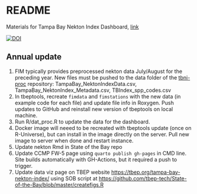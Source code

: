# README

Materials for Tampa Bay Nekton Index Dashboard, [link](http://shiny.tbep.org/nekton-dash/)

[![DOI](https://zenodo.org/badge/276705811.svg)](https://zenodo.org/badge/latestdoi/276705811)

## Annual update

1. FIM typically provides preprocessed nekton data July/August for the preceding year. New files must be pushed to the data folder of the [tbni-proc](https://raw.githubusercontent.com/tbep-tech/tbni-proc/master/data/TampaBay_NektonIndexData.csv) repository: TampaBay_NektonIndexData.csv, TampaBay_NektonIndex_Metadata.csv, TBIndex_spp_codes.csv
1. In tbeptools, recreate `fimdata` and `fimstations` with the new data (in example code for each file) and update file info in Roxygen. Push updates to GitHub and reinstall new version of tbeptools on local machine.
1. Run R/dat_proc.R to update the data for the dashboard. 
1. Docker image will neeed to be recreated with tbeptools update (once on R-Universe), but can install in the image directly on the server. Pull new image to server when done and restart instance. 
1. Update nekton Rmd in State of the Bay repo
1. Update CCMP FW-5 page using `quarto publish gh-pages` in CMD line. Site builds automatically with GH-Actions, but it required a push to trigger.
1. Update data viz page on TBEP website <https://tbep.org/tampa-bay-nekton-index/> using SOB script at <https://github.com/tbep-tech/State-of-the-Bay/blob/master/createfigs.R>
